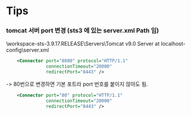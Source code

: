 # Tips

### tomcat 서버 port 변경 (sts3 에 있는 server.xml Path 임)
\workspace-sts-3.9.17.RELEASE\Servers\Tomcat v9.0 Server at localhost-config\server.xml
```xml
    <Connector port="8080" protocol="HTTP/1.1"
               connectionTimeout="20000"
               redirectPort="8443" />
```
->  80번으로 변경하면 기본 포트라 port 번호를 붙이지 않아도 됨.
```xml
    <Connector port="80" protocol="HTTP/1.1"
               connectionTimeout="20000"
               redirectPort="8443" />
```

